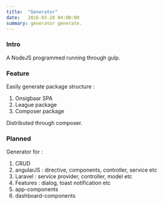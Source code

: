 ```yaml
---
title:  "Generator"
date:   2016-03-28 04:00:00
summary: generator generate.
---
```


### Intro

A NodeJS programmed running through gulp.

### Feature

Easily generate package structure : 

1. Onsigbaar SPA
2. League package
3. Composer package

Distributed through composer.

### Planned

Generator for :

1. CRUD
2. angularJS : directive, components, controller, service etc
3. Laravel : service provider, controller, model etc
4. Features : dialog, toast notification etc
5. app-components
6. dashboard-components